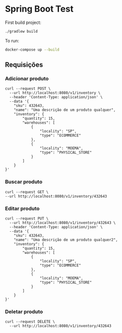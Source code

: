 # Spring Boot Test

First build project:

```sh
./gradlew build
```

To run:

```sh
docker-compose up --build
```

## Requisições
### Adicionar produto

```curl
curl --request POST \
  --url http://localhost:8080/v1/inventory \
  --header 'Content-Type: application/json' \
  --data '{
    "sku": 432643,
    "name": "Uma descrição de um produto qualquer",
    "inventory": {
        "quantity": 15,
        "warehouses": [
            {
                "locality": "SP",
                "type": "ECOMMERCE"
            },
            {
                "locality": "MOEMA",
                "type": "PHYSICAL_STORE"
            }
        ]
    }
}'
```

### Buscar produto
```curl
curl --request GET \
--url http://localhost:8080/v1/inventory/432643
```

### Editar produto
```curl
curl --request PUT \
  --url http://localhost:8080/v1/inventory/432643 \
  --header 'Content-Type: application/json' \
  --data '{
    "sku": 432643,
    "name": "Uma descrição de um produto qualquer2",
    "inventory": {
        "quantity": 15,
        "warehouses": [
            {
                "locality": "SP",
                "type": "ECOMMERCE"
            },
            {
                "locality": "MOEMA",
                "type": "PHYSICAL_STORE"
            }
        ]
    }
}'
```

### Deletar produto
```
curl --request DELETE \
  --url http://localhost:8080/v1/inventory/432643
```